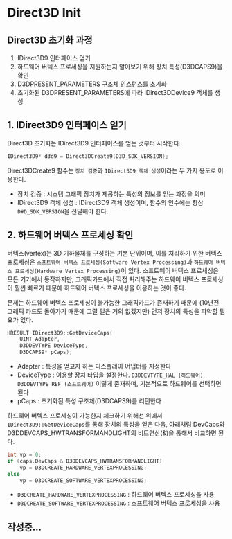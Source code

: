 # Direct3D Init

## Direct3D 초기화 과정
1. IDirect3D9 인터페이스 얻기
2. 하드웨어 버텍스 프로세싱을 지원하는지 알아보기 위해 장치 특성(D3DCAPS9)을 확인
3. D3DPRESENT_PARAMETERS 구조체 인스턴스를 초기화
4. 초기화된 D3DPRESENT_PARAMETERS에 따라 IDirect3DDevice9 객체를 생성

## 1. IDirect3D9 인터페이스 얻기
Direct3D 초기화는 IDirect3D9 인터페이스를 얻는 것부터 시작한다.

```cpp
IDirect3D9* d3d9 = Direct3DCreate9(D3D_SDK_VERSION);
```

Direct3DCreate9 함수는 `장치 검증`과 `IDirect3D9 객체 생성`이라는 두 가지 용도로 이용한다.

* 장치 검증 : 시스템 그래픽 장치가 제공하는 특성의 정보를 얻는 과정을 의미
* IDirect3D9 객체 생성 : IDirect3D9 객체 생성이며, 함수의 인수에는 항상 `D#D_SDK_VERSION`을 전달해야 한다.

## 2. 하드웨어 버텍스 프로세싱 확인
버텍스(vertex)는 3D 기하물체를 구성하는 기본 단위이며, 이를 처리하기 위한 버텍스 프로세싱은 `소프트웨어 버텍스 프로세싱(Software Vertex Processing)`과 `하드웨어 버텍스 프로세싱(Hardware Vertex Processing)`이 있다.
소프트웨어 버텍스 프로세싱은 모든 기기에서 동작하지만, 그래픽카드에서 직접 처리해주는 하드웨어 버텍스 프로세싱이 훨씬 빠르기 때문에 하드웨어 버텍스 프로세싱을 이용하는 것이 좋다.

문제는 하드웨어 버텍스 프로세싱이 불가능한 그래픽카드가 존재하기 때문에 (10년전 그래픽 카드도 돌아가기 때문에 그럴 일은 거의 없겠지만) 먼저 장치의 특성을 파악할 필요가 있다.

```cpp
HRESULT IDirect3D9::GetDeviceCaps(
    UINT Adapter, 
    D3DDEVTYPE DeviceType, 
    D3DCAPS9* pCaps); 
```

* Adapter : 특성을 얻고자 하는 디스플레이 어댑터를 지정한다
* DeviceType : 이용할 장치 타입을 설정한다. `D3DDEVTYPE_HAL (하드웨어)`, `D3DDEVTYPE_REF (소프트웨어)` 이렇게 존재하며, 기본적으로 하드웨어를 선택하면 된다
* pCaps : 초기화된 특성 구조체(D3DCAPS9)를 리턴한다

하드웨어 버텍스 프로세싱이 가능한지 체크하기 위해선 위에서 `IDirect3D9::GetDeviceCaps`를 통해 장치의 특성을 얻은 다음, 아래처럼 DevCaps와 D3DDEVCAPS_HWTRANSFORMANDLIGHT의 비트연산(&)을 통해서 비교하면 된다.

```cpp
int vp = 0;
if (caps.DevCaps & D3DDEVCAPS_HWTRANSFORMANDLIGHT)
    vp = D3DCREATE_HARDWARE_VERTEXPROCESSING;
else
    vp = D3DCREATE_SOFTWARE_VERTEXPROCESSING;
```

* `D3DCREATE_HARDWARE_VERTEXPROCESSING` : 하드웨어 버텍스 프로세싱을 사용
* `D3DCREATE_SOFTWARE_VERTEXPROCESSING` : 소프트웨어 버텍스 프로세싱을 사용


## 작성중...
